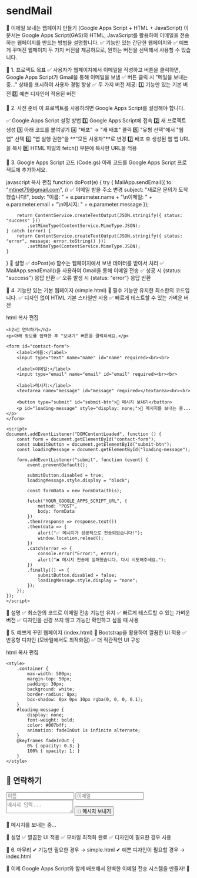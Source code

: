 # sendMail
📩 이메일 보내는 웹페이지 만들기 (Google Apps Script + HTML + JavaScript)
이 문서는 Google Apps Script(GAS)와 HTML, JavaScript를 활용하여
이메일을 전송하는 웹페이지를 만드는 방법을 설명합니다.
✅ 기능만 있는 간단한 웹페이지와
✅ 예쁘게 꾸며진 웹페이지 두 가지 버전을 제공하므로, 원하는 버전을 선택해서 사용할 수 있습니다.

🚀 1. 프로젝트 목표
✅ 사용자가 웹페이지에서 이메일을 작성하고 버튼을 클릭하면, Google Apps Script가 Gmail을 통해 이메일을 보냄
✅ 버튼 클릭 시 "메일을 보내는 중..." 상태를 표시하여 사용자 경험 향상
✅ 두 가지 버전 제공: 1️⃣ 기능만 있는 기본 버전
2️⃣ 예쁜 디자인이 적용된 버전

📌 2. 사전 준비
이 프로젝트를 사용하려면 Google Apps Script를 설정해야 합니다.

✅ Google Apps Script 설정 방법
1️⃣ Google Apps Script에 접속
2️⃣ 새 프로젝트 생성
3️⃣ 아래 코드를 붙여넣기
4️⃣ "배포" → "새 배포" 클릭
5️⃣ "유형 선택"에서 "웹 앱" 선택
6️⃣ "앱 실행 권한"을 **"모든 사용자"**로 변경
7️⃣ 배포 후 생성된 웹 앱 URL을 복사
8️⃣ HTML 파일의 fetch() 부분에 복사한 URL을 적용

📌 3. Google Apps Script 코드 (Code.gs)
아래 코드를 Google Apps Script 프로젝트에 추가하세요.

javascript
복사
편집
function doPost(e) {
    try {
        MailApp.sendEmail({
            to: "mtinet79@gmail.com", // ✅ 이메일 받을 주소 변경
            subject: "새로운 문의가 도착했습니다!",
            body: "이름: " + e.parameter.name + "\n이메일: " + e.parameter.email + "\n메시지: " + e.parameter.message
        });

        return ContentService.createTextOutput(JSON.stringify({ status: "success" }))
            .setMimeType(ContentService.MimeType.JSON);
    } catch (error) {
        return ContentService.createTextOutput(JSON.stringify({ status: "error", message: error.toString() }))
            .setMimeType(ContentService.MimeType.JSON);
    }
}
📌 설명
✅ doPost(e) 함수는 웹페이지에서 보낸 데이터를 받아서 처리
✅ MailApp.sendEmail()을 사용하여 Gmail을 통해 이메일 전송
✅ 성공 시 {status: "success"} 응답 반환
✅ 오류 발생 시 {status: "error"} 응답 반환

📌 4. 기능만 있는 기본 웹페이지 (simple.html)
📢 필수 기능만 유지한 최소한의 코드입니다.
✅ 디자인 없이 HTML 기본 스타일만 사용
✅ 빠르게 테스트할 수 있는 가벼운 버전

html
복사
편집
<!DOCTYPE html>
<html lang="ko">
<head>
    <meta charset="UTF-8">
    <meta name="viewport" content="width=device-width, initial-scale=1.0">
    <title>간단한 연락처 폼</title>
</head>
<body>

    <h2>📩 연락하기</h2>
    <p>아래 정보를 입력한 후 "보내기" 버튼을 클릭하세요.</p>

    <form id="contact-form">
        <label>이름:</label>
        <input type="text" name="name" id="name" required><br><br>

        <label>이메일:</label>
        <input type="email" name="email" id="email" required><br><br>

        <label>메시지:</label>
        <textarea name="message" id="message" required></textarea><br><br>

        <button type="submit" id="submit-btn">📨 메시지 보내기</button>
        <p id="loading-message" style="display: none;">📨 메시지를 보내는 중...</p>
    </form>

    <script>
    document.addEventListener("DOMContentLoaded", function () {
        const form = document.getElementById("contact-form");
        const submitButton = document.getElementById("submit-btn");
        const loadingMessage = document.getElementById("loading-message");

        form.addEventListener("submit", function (event) {
            event.preventDefault();

            submitButton.disabled = true;
            loadingMessage.style.display = "block";

            const formData = new FormData(this);

            fetch("YOUR_GOOGLE_APPS_SCRIPT_URL", {
                method: "POST",
                body: formData
            })
            .then(response => response.text())
            .then(data => {
                alert("✅ 메시지가 성공적으로 전송되었습니다!");
                window.location.reload();
            })
            .catch(error => {
                console.error("Error:", error);
                alert("❌ 메시지 전송에 실패했습니다. 다시 시도해주세요.");
            })
            .finally(() => {
                submitButton.disabled = false;
                loadingMessage.style.display = "none";
            });
        });
    });
    </script>

</body>
</html>
📌 설명
✅ 최소한의 코드로 이메일 전송 기능만 유지
✅ 빠르게 테스트할 수 있는 가벼운 버전
✅ 디자인을 신경 쓰지 않고 기능만 확인하고 싶을 때 사용

📌 5. 예쁘게 꾸민 웹페이지 (index.html)
📢 Bootstrap을 활용하여 깔끔한 UI 적용
✅ 반응형 디자인 (모바일에서도 최적화됨)
✅ 더 직관적인 UI 구성

html
복사
편집
<!DOCTYPE html>
<html lang="ko">
<head>
    <meta charset="UTF-8">
    <meta name="viewport" content="width=device-width, initial-scale=1.0">
    <title>연락하기</title>
    <link rel="stylesheet" href="https://cdn.jsdelivr.net/npm/bootstrap@5.3.0/dist/css/bootstrap.min.css">

    <style>
        .container {
            max-width: 500px;
            margin-top: 50px;
            padding: 30px;
            background: white;
            border-radius: 8px;
            box-shadow: 0px 0px 10px rgba(0, 0, 0, 0.1);
        }
        #loading-message {
            display: none;
            font-weight: bold;
            color: #007bff;
            animation: fadeInOut 1s infinite alternate;
        }
        @keyframes fadeInOut {
            0% { opacity: 0.3; }
            100% { opacity: 1; }
        }
    </style>
</head>
<body class="bg-light">

<div class="container">
    <h2 class="text-center mb-4">📩 연락하기</h2>
    <form id="contact-form">
        <input type="text" name="name" class="form-control mb-3" placeholder="이름" required>
        <input type="email" name="email" class="form-control mb-3" placeholder="이메일" required>
        <textarea name="message" class="form-control mb-3" placeholder="메시지 입력..." required></textarea>
        <button type="submit" class="btn btn-primary w-100">📨 메시지 보내기</button>
        <p id="loading-message" class="mt-3 text-center">📨 메시지를 보내는 중...</p>
    </form>
</div>

<script>
document.getElementById("contact-form").addEventListener("submit", function(event) {
    event.preventDefault();
    document.getElementById("loading-message").style.display = "block";
});
</script>

</body>
</html>
📌 설명
✅ 깔끔한 UI 적용
✅ 모바일 최적화 완료
✅ 디자인이 필요한 경우 사용

📌 6. 마무리
✔ 기능만 필요한 경우 → simple.html
✔ 예쁜 디자인이 필요할 경우 → index.html

🚀 이제 Google Apps Script와 함께 배포해서 완벽한 이메일 전송 시스템을 만들자! 🚀
